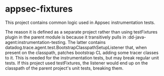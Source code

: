 # appsec-fixtures

This project contains common logic used in Appsec instrumentation tests.

The reason it is defined as a separate project rather than using testFixtures plugin in the parent module is because it
transitively pulls in :dd-java-agent:instrumentation-testing.
The latter contains datadog.trace.agent.test.BootstrapClasspathSetupListener that, when present on the classpath,
patches bootstrap CL adding some tracer classes to it.
This is needed for the instrumentation tests, but may break regular unit tests.
If this project used testFixtures, the listener would end up on the classpath of the parent project's unit tests, breaking them.
